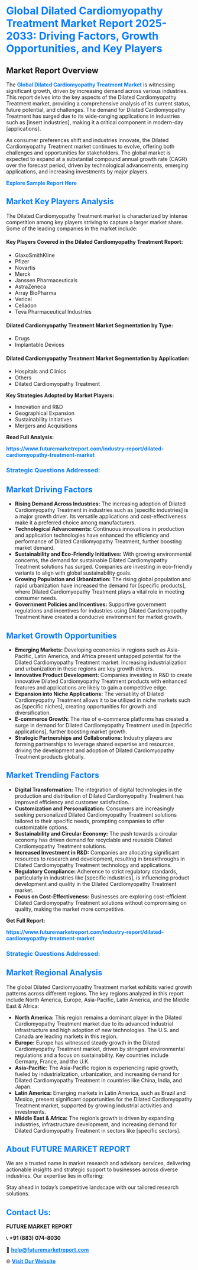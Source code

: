 <h1 style="color: #007BFF;">Global Dilated Cardiomyopathy Treatment Market Report 2025-2033: Driving Factors, Growth Opportunities, and Key Players</h1>

<section id="overview">
<h2>Market Report Overview</h2>
<p>The <a href="https://www.futuremarketreport.com/industry-report/dilated-cardiomyopathy-treatment-market" style="color: #007BFF; text-decoration: none;"><strong>Global Dilated Cardiomyopathy Treatment Market</strong></a> is witnessing significant growth, driven by increasing demand across various industries. This report delves into the key aspects of the Dilated Cardiomyopathy Treatment market, providing a comprehensive analysis of its current status, future potential, and challenges. The demand for Dilated Cardiomyopathy Treatment has surged due to its wide-ranging applications in industries such as [insert industries], making it a critical component in modern-day [applications].</p>
<p>As consumer preferences shift and industries innovate, the Dilated Cardiomyopathy Treatment market continues to evolve, offering both challenges and opportunities for stakeholders. The global market is expected to expand at a substantial compound annual growth rate (CAGR) over the forecast period, driven by technological advancements, emerging applications, and increasing investments by major players.</p>
</section>

<section id="overview">
<p><a href="https://www.futuremarketreport.com/request-sample/reportId=116652" style="color: #007BFF; text-decoration: none;"><strong>Explore Sample Report Here</strong></a></p>
</section>

<section id="key-players">
<h2 style="color: #007BFF;">Market Key Players Analysis</h2>
<p>The Dilated Cardiomyopathy Treatment market is characterized by intense competition among key players striving to capture a larger market share. Some of the leading companies in the market include:</p>
<h4>Key Players Covered in the Dilated Cardiomyopathy Treatment Report:</h4>
<ul><li>GlaxoSmithKline</li><li>Pfizer</li><li>Novartis</li><li>Merck</li><li>Janssen Pharmaceuticals</li><li>AstraZeneca</li><li>Array BioPharma</li><li>Vericel</li><li>Celladon</li><li>Teva Pharmaceutical Industries</li></ul>
<h4>Dilated Cardiomyopathy Treatment Market Segmentation by Type:</h4>
<ul><li>Drugs</li><li>Implantable Devices</li></ul>

<h4>Dilated Cardiomyopathy Treatment Market Segmentation by Application:</h4>
<ul><li>Hospitals and Clinics</li><li>Others</li><li>Dilated Cardiomyopathy Treatment</li></ul>
<p><strong>Key Strategies Adopted by Market Players:</strong></p>
<ul>
<li>Innovation and R&D</li>
<li>Geographical Expansion</li>
<li>Sustainability Initiatives</li>
<li>Mergers and Acquisitions</li>
</ul>
</section>

<section>
<p><strong>Read Full Analysis: </strong></p><a href="https://www.futuremarketreport.com/industry-report/dilated-cardiomyopathy-treatment-market" style="color: #007BFF; text-decoration: none;"><strong>https://www.futuremarketreport.com/industry-report/dilated-cardiomyopathy-treatment-market</strong></a>
<h3 style="color: #007BFF;">Strategic Questions Addressed:</h3>
</section>

<section id="driving-factors">
<h2 style="color: #007BFF;">Market Driving Factors</h2>
<ul>
<li><strong>Rising Demand Across Industries:</strong> The increasing adoption of Dilated Cardiomyopathy Treatment in industries such as [specific industries] is a major growth driver. Its versatile applications and cost-effectiveness make it a preferred choice among manufacturers.</li>
<li><strong>Technological Advancements:</strong> Continuous innovations in production and application technologies have enhanced the efficiency and performance of Dilated Cardiomyopathy Treatment, further boosting market demand.</li>
<li><strong>Sustainability and Eco-Friendly Initiatives:</strong> With growing environmental concerns, the demand for sustainable Dilated Cardiomyopathy Treatment solutions has surged. Companies are investing in eco-friendly variants to align with global sustainability goals.</li>
<li><strong>Growing Population and Urbanization:</strong> The rising global population and rapid urbanization have increased the demand for [specific products], where Dilated Cardiomyopathy Treatment plays a vital role in meeting consumer needs.</li>
<li><strong>Government Policies and Incentives:</strong> Supportive government regulations and incentives for industries using Dilated Cardiomyopathy Treatment have created a conducive environment for market growth.</li>
</ul>
</section>

<section id="growth-opportunities">
<h2 style="color: #007BFF;">Market Growth Opportunities</h2>
<ul>
<li><strong>Emerging Markets:</strong> Developing economies in regions such as Asia-Pacific, Latin America, and Africa present untapped potential for the Dilated Cardiomyopathy Treatment market. Increasing industrialization and urbanization in these regions are key growth drivers.</li>
<li><strong>Innovative Product Development:</strong> Companies investing in R&D to create innovative Dilated Cardiomyopathy Treatment products with enhanced features and applications are likely to gain a competitive edge.</li>
<li><strong>Expansion into Niche Applications:</strong> The versatility of Dilated Cardiomyopathy Treatment allows it to be utilized in niche markets such as [specific niches], creating opportunities for growth and diversification.</li>
<li><strong>E-commerce Growth:</strong> The rise of e-commerce platforms has created a surge in demand for Dilated Cardiomyopathy Treatment used in [specific applications], further boosting market growth.</li>
<li><strong>Strategic Partnerships and Collaborations:</strong> Industry players are forming partnerships to leverage shared expertise and resources, driving the development and adoption of Dilated Cardiomyopathy Treatment products globally.</li>
</ul>
</section>

<section id="trending-factors">
<h2 style="color: #007BFF;">Market Trending Factors</h2>
<ul>
<li><strong>Digital Transformation:</strong> The integration of digital technologies in the production and distribution of Dilated Cardiomyopathy Treatment has improved efficiency and customer satisfaction.</li>
<li><strong>Customization and Personalization:</strong> Consumers are increasingly seeking personalized Dilated Cardiomyopathy Treatment solutions tailored to their specific needs, prompting companies to offer customizable options.</li>
<li><strong>Sustainability and Circular Economy:</strong> The push towards a circular economy has driven demand for recyclable and reusable Dilated Cardiomyopathy Treatment solutions.</li>
<li><strong>Increased Investment in R&D:</strong> Companies are allocating significant resources to research and development, resulting in breakthroughs in Dilated Cardiomyopathy Treatment technology and applications.</li>
<li><strong>Regulatory Compliance:</strong> Adherence to strict regulatory standards, particularly in industries like [specific industries], is influencing product development and quality in the Dilated Cardiomyopathy Treatment market.</li>
<li><strong>Focus on Cost-Effectiveness:</strong> Businesses are exploring cost-efficient Dilated Cardiomyopathy Treatment solutions without compromising on quality, making the market more competitive.</li>
</ul>
</section>

<section>
<p><strong>Get Full Report: </strong></p><a href="https://www.futuremarketreport.com/industry-report/dilated-cardiomyopathy-treatment-market" style="color: #007BFF; text-decoration: none;"><strong>https://www.futuremarketreport.com/industry-report/dilated-cardiomyopathy-treatment-market</strong></a>
<h3 style="color: #007BFF;">Strategic Questions Addressed:</h3>
</section>


<section id="regional-analysis">
<h2 style="color: #007BFF;">Market Regional Analysis</h2>
<p>The global Dilated Cardiomyopathy Treatment market exhibits varied growth patterns across different regions. The key regions analyzed in this report include North America, Europe, Asia-Pacific, Latin America, and the Middle East & Africa:</p>
<ul>
<li><strong>North America:</strong> This region remains a dominant player in the Dilated Cardiomyopathy Treatment market due to its advanced industrial infrastructure and high adoption of new technologies. The U.S. and Canada are leading markets in this region.</li>
<li><strong>Europe:</strong> Europe has witnessed steady growth in the Dilated Cardiomyopathy Treatment market, driven by stringent environmental regulations and a focus on sustainability. Key countries include Germany, France, and the U.K.</li>
<li><strong>Asia-Pacific:</strong> The Asia-Pacific region is experiencing rapid growth, fueled by industrialization, urbanization, and increasing demand for Dilated Cardiomyopathy Treatment in countries like China, India, and Japan.</li>
<li><strong>Latin America:</strong> Emerging markets in Latin America, such as Brazil and Mexico, present significant opportunities for the Dilated Cardiomyopathy Treatment market, supported by growing industrial activities and investments.</li>
<li><strong>Middle East & Africa:</strong> The region’s growth is driven by expanding industries, infrastructure development, and increasing demand for Dilated Cardiomyopathy Treatment in sectors like [specific sectors].</li>
</ul>
</section>

<footer>
<h2 style="color: #007BFF;">About FUTURE MARKET REPORT</h2>
<p>We are a trusted name in market research and advisory services, delivering actionable insights and strategic support to businesses across diverse industries. Our expertise lies in offering:</p>

<p>Stay ahead in today’s competitive landscape with our tailored research solutions.</p>

<h2 style="color: #007BFF;">Contact Us:</h2>
<p><strong>FUTURE MARKET REPORT</strong></p>
<p>📞 <strong>+91 (883) 074-8030</strong></p>
<p>📧 <strong><a href="mailto:help@futuremarketreport.com" style="color: #007BFF;">help@futuremarketreport.com</a></strong></p>
<p>🌐 <strong><a href="https://www.futuremarketreport.com/" style="color: #007BFF;">Visit Our Website</a></strong></p>
</footer>
